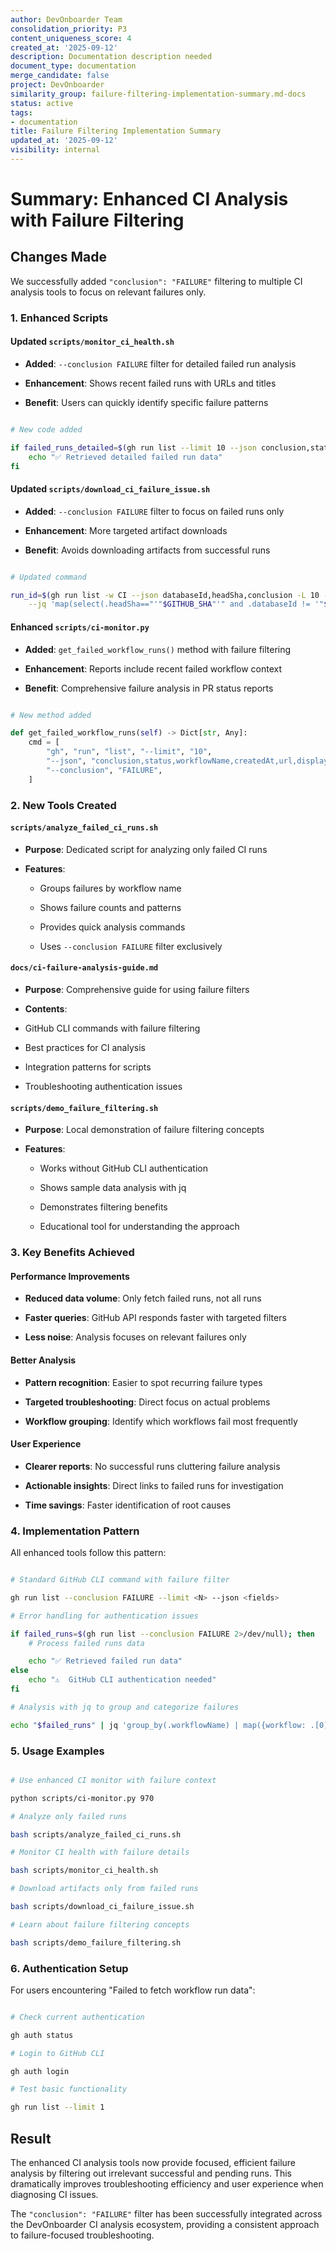 ```yaml
---
author: DevOnboarder Team
consolidation_priority: P3
content_uniqueness_score: 4
created_at: '2025-09-12'
description: Documentation description needed
document_type: documentation
merge_candidate: false
project: DevOnboarder
similarity_group: failure-filtering-implementation-summary.md-docs
status: active
tags:
- documentation
title: Failure Filtering Implementation Summary
updated_at: '2025-09-12'
visibility: internal
---
```


# Summary: Enhanced CI Analysis with Failure Filtering

## Changes Made

We successfully added `"conclusion": "FAILURE"` filtering to multiple CI analysis tools to focus on relevant failures only.

### 1. Enhanced Scripts

#### Updated `scripts/monitor_ci_health.sh`

- **Added**: `--conclusion FAILURE` filter for detailed failed run analysis

- **Enhancement**: Shows recent failed runs with URLs and titles

- **Benefit**: Users can quickly identify specific failure patterns

```bash

# New code added

if failed_runs_detailed=$(gh run list --limit 10 --json conclusion,status,workflowName,createdAt,url --conclusion FAILURE 2>/dev/null); then
    echo "✅ Retrieved detailed failed run data"
fi

```

#### Updated `scripts/download_ci_failure_issue.sh`

- **Added**: `--conclusion FAILURE` filter to focus on failed runs only

- **Enhancement**: More targeted artifact downloads

- **Benefit**: Avoids downloading artifacts from successful runs

```bash

# Updated command

run_id=$(gh run list -w CI --json databaseId,headSha,conclusion -L 10 --conclusion FAILURE \
    --jq 'map(select(.headSha=="'"$GITHUB_SHA"'" and .databaseId != '"$GITHUB_RUN_ID"')) | .[0].databaseId' || true)

```

#### Enhanced `scripts/ci-monitor.py`

- **Added**: `get_failed_workflow_runs()` method with failure filtering

- **Enhancement**: Reports include recent failed workflow context

- **Benefit**: Comprehensive failure analysis in PR status reports

```python

# New method added

def get_failed_workflow_runs(self) -> Dict[str, Any]:
    cmd = [
        "gh", "run", "list", "--limit", "10",
        "--json", "conclusion,status,workflowName,createdAt,url,displayTitle",
        "--conclusion", "FAILURE",
    ]

```

### 2. New Tools Created

#### `scripts/analyze_failed_ci_runs.sh`

- **Purpose**: Dedicated script for analyzing only failed CI runs

- **Features**:

    - Groups failures by workflow name

    - Shows failure counts and patterns

    - Provides quick analysis commands

    - Uses `--conclusion FAILURE` filter exclusively

#### `docs/ci-failure-analysis-guide.md`

- **Purpose**: Comprehensive guide for using failure filters

- **Contents**:

- GitHub CLI commands with failure filtering

- Best practices for CI analysis

- Integration patterns for scripts

- Troubleshooting authentication issues

#### `scripts/demo_failure_filtering.sh`

- **Purpose**: Local demonstration of failure filtering concepts

- **Features**:

    - Works without GitHub CLI authentication

    - Shows sample data analysis with jq

    - Demonstrates filtering benefits

    - Educational tool for understanding the approach

### 3. Key Benefits Achieved

#### Performance Improvements

- **Reduced data volume**: Only fetch failed runs, not all runs

- **Faster queries**: GitHub API responds faster with targeted filters

- **Less noise**: Analysis focuses on relevant failures only

#### Better Analysis

- **Pattern recognition**: Easier to spot recurring failure types

- **Targeted troubleshooting**: Direct focus on actual problems

- **Workflow grouping**: Identify which workflows fail most frequently

#### User Experience

- **Clearer reports**: No successful runs cluttering failure analysis

- **Actionable insights**: Direct links to failed runs for investigation

- **Time savings**: Faster identification of root causes

### 4. Implementation Pattern

All enhanced tools follow this pattern:

```bash

# Standard GitHub CLI command with failure filter

gh run list --conclusion FAILURE --limit <N> --json <fields>

# Error handling for authentication issues

if failed_runs=$(gh run list --conclusion FAILURE 2>/dev/null); then
    # Process failed runs data

    echo "✅ Retrieved failed run data"
else
    echo "⚠️  GitHub CLI authentication needed"
fi

# Analysis with jq to group and categorize failures

echo "$failed_runs" | jq 'group_by(.workflowName) | map({workflow: .[0].workflowName, count: length})'

```

### 5. Usage Examples

```bash

# Use enhanced CI monitor with failure context

python scripts/ci-monitor.py 970

# Analyze only failed runs

bash scripts/analyze_failed_ci_runs.sh

# Monitor CI health with failure details

bash scripts/monitor_ci_health.sh

# Download artifacts only from failed runs

bash scripts/download_ci_failure_issue.sh

# Learn about failure filtering concepts

bash scripts/demo_failure_filtering.sh

```

### 6. Authentication Setup

For users encountering "Failed to fetch workflow run data":

```bash

# Check current authentication

gh auth status

# Login to GitHub CLI

gh auth login

# Test basic functionality

gh run list --limit 1

```

## Result

The enhanced CI analysis tools now provide focused, efficient failure analysis by filtering out irrelevant successful and pending runs. This dramatically improves troubleshooting efficiency and user experience when diagnosing CI issues.

The `"conclusion": "FAILURE"` filter has been successfully integrated across the DevOnboarder CI analysis ecosystem, providing a consistent approach to failure-focused troubleshooting.
